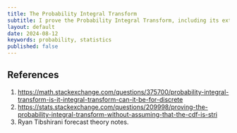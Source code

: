 ```yaml
---
title: The Probability Integral Transform
subtitle: I prove the Probability Integral Transform, including its extension to non-continuous random variables.
layout: default
date: 2024-08-12
keywords: probability, statistics
published: false
---
```



## References
1. https://math.stackexchange.com/questions/375700/probability-integral-transform-is-it-integral-transform-can-it-be-for-discrete
2. https://stats.stackexchange.com/questions/209998/proving-the-probability-integral-transform-without-assuming-that-the-cdf-is-stri
3. Ryan Tibshirani forecast theory notes.
